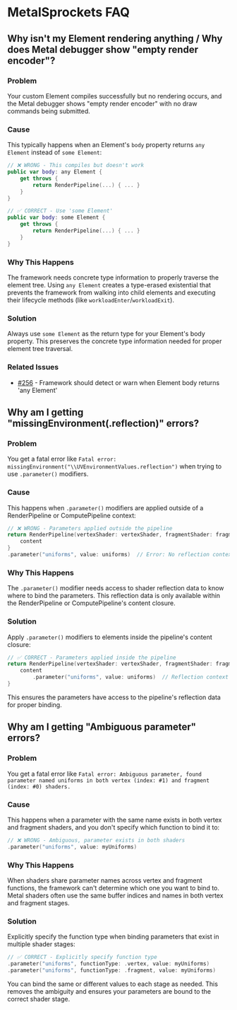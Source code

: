 # MetalSprockets FAQ

## Why isn't my Element rendering anything / Why does Metal debugger show "empty render encoder"?

### Problem
Your custom Element compiles successfully but no rendering occurs, and the Metal debugger shows "empty render encoder" with no draw commands being submitted.

### Cause
This typically happens when an Element's `body` property returns `any Element` instead of `some Element`:

```swift
// ❌ WRONG - This compiles but doesn't work
public var body: any Element {
    get throws {
        return RenderPipeline(...) { ... }
    }
}

// ✅ CORRECT - Use 'some Element'
public var body: some Element {
    get throws {
        return RenderPipeline(...) { ... }
    }
}
```

### Why This Happens
The framework needs concrete type information to properly traverse the element tree. Using `any Element` creates a type-erased existential that prevents the framework from walking into child elements and executing their lifecycle methods (like `workloadEnter`/`workloadExit`).

### Solution
Always use `some Element` as the return type for your Element's body property. This preserves the concrete type information needed for proper element tree traversal.

### Related Issues
- [#256](https://github.com/schwa/MetalSprockets/issues/256) - Framework should detect or warn when Element body returns 'any Element'

## Why am I getting "missingEnvironment(\.reflection)" errors?

### Problem
You get a fatal error like `Fatal error: missingEnvironment("\\UVEnvironmentValues.reflection")` when trying to use `.parameter()` modifiers.

### Cause
This happens when `.parameter()` modifiers are applied outside of a RenderPipeline or ComputePipeline context:

```swift
// ❌ WRONG - Parameters applied outside the pipeline
return RenderPipeline(vertexShader: vertexShader, fragmentShader: fragmentShader) {
    content
}
.parameter("uniforms", value: uniforms)  // Error: No reflection context here!
```

### Why This Happens
The `.parameter()` modifier needs access to shader reflection data to know where to bind the parameters. This reflection data is only available within the RenderPipeline or ComputePipeline's content closure.

### Solution
Apply `.parameter()` modifiers to elements inside the pipeline's content closure:

```swift
// ✅ CORRECT - Parameters applied inside the pipeline
return RenderPipeline(vertexShader: vertexShader, fragmentShader: fragmentShader) {
    content
        .parameter("uniforms", value: uniforms)  // Reflection context available here
}
```

This ensures the parameters have access to the pipeline's reflection data for proper binding.

## Why am I getting "Ambiguous parameter" errors?

### Problem
You get a fatal error like `Fatal error: Ambiguous parameter, found parameter named uniforms in both vertex (index: #1) and fragment (index: #0) shaders.`

### Cause
This happens when a parameter with the same name exists in both vertex and fragment shaders, and you don't specify which function to bind it to:

```swift
// ❌ WRONG - Ambiguous, parameter exists in both shaders
.parameter("uniforms", value: myUniforms)
```

### Why This Happens
When shaders share parameter names across vertex and fragment functions, the framework can't determine which one you want to bind to. Metal shaders often use the same buffer indices and names in both vertex and fragment stages.

### Solution
Explicitly specify the function type when binding parameters that exist in multiple shader stages:

```swift
// ✅ CORRECT - Explicitly specify function type
.parameter("uniforms", functionType: .vertex, value: myUniforms)
.parameter("uniforms", functionType: .fragment, value: myUniforms)
```

You can bind the same or different values to each stage as needed. This removes the ambiguity and ensures your parameters are bound to the correct shader stage.